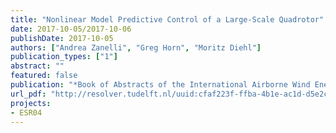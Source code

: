 ```yaml
---
title: "Nonlinear Model Predictive Control of a Large-Scale Quadrotor"
date: 2017-10-05/2017-10-06
publishDate: 2017-10-05
authors: ["Andrea Zanelli", "Greg Horn", "Moritz Diehl"]
publication_types: ["1"]
abstract: ""
featured: false
publication: "*Book of Abstracts of the International Airborne Wind Energy Conference (AWEC 2017)*"
url_pdf: "http://resolver.tudelft.nl/uuid:cfaf223f-ffba-4b1e-ac1d-d5e2c9ca2c38"
projects:
- ESR04
---
```


